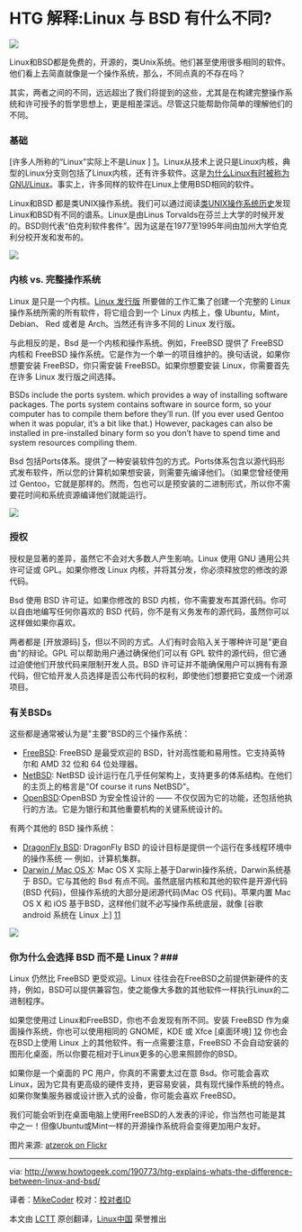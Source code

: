 HTG 解释:Linux 与 BSD 有什么不同?
================================================================================
![](http://cdn.howtogeek.com/wp-content/uploads/2014/06/freebsd-devil-mascot-and-ubuntu-linux.jpg)

Linux和BSD都是免费的，开源的，类Unix系统。他们甚至使用很多相同的软件。他们看上去简直就像是一个操作系统，那么，不同点真的不存在吗？

其实，两者之间的不同，远远超出了我们将提到的这些，尤其是在构建完整操作系统和许可授予的哲学思想上，更是相差深远。尽管这只能帮助你简单的理解他们的不同。

### 基础 ###
[许多人所称的“Linux”实际上不是Linux ] [1]。Linux从技术上说只是Linux内核，典型的Linux分支则包括了Linux内核，还有许多软件。这是[为什么Linux有时被称为GNU/Linux][2]。事实上，许多同样的软件在Linux上使用BSD相同的软件。

Linux和BSD 都是类UNIX操作系统。我们可以通过阅读[类UNIX操作系统历史][3]发现Linux和BSD有不同的谱系。Linux是由Linus Torvalds在芬兰上大学的时候开发的。BSD则代表“伯克利软件套件”。因为这是在1977至1995年间由加州大学伯克利分校开发和发布的。

![](http://cdn.howtogeek.com/wp-content/uploads/2014/06/freebsd-boot-screen.png)

### 内核 vs. 完整操作系统 ###
Linux 是只是一个内核。[Linux 发行版][4] 所要做的工作汇集了创建一个完整的 Linux 操作系统所需的所有软件，将它组合到一个 Linux 内核上，像 Ubuntu，Mint，Debian、 Red 或者是 Arch。当然还有许多不同的 Linux 发行版。

与此相反的是，Bsd 是一个内核和操作系统。例如，FreeBSD 提供了 FreeBSD 内核和 FreeBSD 操作系统。它是作为一个单一的项目维护的。换句话说，如果你想要安装 FreeBSD，你只需安装 FreeBSD。如果你想要安装 Linux，你需要首先在许多 Linux 发行版之间选择。

BSDs include the ports system. which provides a way of installing software packages. The ports system contains software in source form, so your computer has to compile them before they’ll run. (If you ever used Gentoo when it was popular, it’s a bit like that.) However, packages can also be installed in pre-installed binary form so you don’t have to spend time and system resources compiling them.

Bsd 包括Ports体系。提供了一种安装软件包的方式。Ports体系包含以源代码形式发布软件，所以您的计算机如果想安装，则需要先编译他们。（如果您曾经使用过 Gentoo，它就是那样的。然而，包也可以是预安装的二进制形式，所以你不需要花时间和系统资源编译他们就能运行。

![](http://cdn.howtogeek.com/wp-content/uploads/2014/06/ubuntu-14.04-unity-desktop.png)

### 授权 ###

授权是显著的差异，虽然它不会对大多数人产生影响。Linux 使用 GNU 通用公共许可证或 GPL。如果你修改 Linux 内核，并将其分发，你必须释放您的修改的源代码。

Bsd 使用 BSD 许可证。如果你修改的 BSD 内核，你不需要发布其源代码。你可以自由地编写任何你喜欢的 BSD 代码，你不是有义务发布的源代码，虽然你可以这样做如果你喜欢。

两者都是 [开放源码] [5]，但以不同的方式。人们有时会陷入关于哪种许可是"更自由"的辩论。GPL 可以帮助用户通过确保他们可以有 GPL 软件的源代码，但它通过迫使他们开放代码来限制开发人员。BSD 许可证并不能确保用户可以拥有有源代码，但它给开发人员选择是否公布代码的权利，即使他们想要把它变成一个闭源项目。

### 有关BSDs ###

这些都是通常被认为是"主要"BSD的三个操作系统：

- [FreeBSD][6]: FreeBSD 是最受欢迎的 BSD，针对高性能和易用性。它支持英特尔和 AMD 32 位和 64 位处理器。
- [NetBSD][7]: NetBSD 设计运行在几乎任何架构上，支持更多的体系结构。在他们的主页上的格言是"Of course it runs NetBSD"。
- [OpenBSD][8]:OpenBSD 为安全性设计的 —— 不仅仅因为它的功能，还包括他执行的方法。它是为银行和其他重要机构的关键系统设计的。

有两个其他的 BSD 操作系统：

- [DragonFly BSD][9]: DragonFly BSD 的设计目标是提供一个运行在多线程环境中的操作系统 —  例如，计算机集群。
- [Darwin / Mac OS X][10]: Mac OS X  实际上基于Darwin操作系统，Darwin系统基于 BSD。它与其他的 Bsd 有点不同。虽然底层内核和其他的软件是开源代码(BSD 代码)，但操作系统的大部分是闭源代码(Mac OS 代码)。苹果内置 Mac OS X 和 iOS 基于BSD，这样他们就不必写操作系统底层，就像 [谷歌 android 系统在 Linux 上] [11]

![](http://cdn.howtogeek.com/wp-content/uploads/2014/06/mac-os-x-is-built-on-darwin-bsd.png)

### 你为什么会选择 BSD 而不是 Linux？###

Linux 仍然比 FreeBSD 更受欢迎。Linux 往往会在FreeBSD之前提供新硬件的支持，例如，BSD可以提供兼容包，使之能像大多数的其他软件一样执行Linux的二进制程序。

如果您使用过 Linux和FreeBSD，你也不会发现有所不同。安装 FreeBSD 作为桌面操作系统，你也可以使用相同的 GNOME，KDE 或 Xfce [桌面环境] [12] 你也会在BSD上使用 Linux 上的其他软件。有一点需要注意，FreeBSD 不会自动安装的图形化桌面，所以你要花相对于Linux更多的心思来照顾你的BSD。

如果你是一个桌面的 PC 用户，你真的不需要太过在意 Bsd。你可能会喜欢 Linux，因为它具有更高级的硬件支持，更容易安装，具有现代操作系统的特点。如果你聚集服务器或设计嵌入式的设备，你可能会喜欢 FreeBSD。

我们可能会听到在桌面电脑上使用FreeBSD的人发表的评论，你当然也可能是其中之一！但像Ubuntu或Mint一样的开源操作系统将会变得更加用户友好。

图片来源: [atzerok on Flickr][13]

--------------------------------------------------------------------------------

via: http://www.howtogeek.com/190773/htg-explains-whats-the-difference-between-linux-and-bsd/

译者：[MikeCoder](https://github.com/MikeCoder) 校对：[校对者ID](https://github.com/校对者ID)

本文由 [LCTT](https://github.com/LCTT/TranslateProject) 原创翻译，[Linux中国](http://linux.cn/) 荣誉推出

[1]:http://www.howtogeek.com/177213/linux-isnt-just-linux-8-pieces-of-software-that-make-up-linux-systems/
[2]:http://www.howtogeek.com/139287/the-great-debate-is-it-linux-or-gnulinux/
[3]:http://www.howtogeek.com/182649/htg-explains-what-is-unix/
[4]:http://www.howtogeek.com/132624/htg-explains-whats-a-linux-distro-and-how-are-they-different/
[5]:http://www.howtogeek.com/129967/htg-explains-what-is-open-source-software-and-why-you-should-care/
[6]:http://www.freebsd.org/
[7]:http://www.netbsd.org/
[8]:http://www.openbsd.org/
[9]:http://www.dragonflybsd.org/
[10]:http://opensource.apple.com/
[11]:http://www.howtogeek.com/189036/android-is-based-on-linux-but-what-does-that-mean/
[12]:http://www.howtogeek.com/163154/linux-users-have-a-choice-8-linux-desktop-environments/
[13]:http://www.flickr.com/photos/atzerok/5378691454
